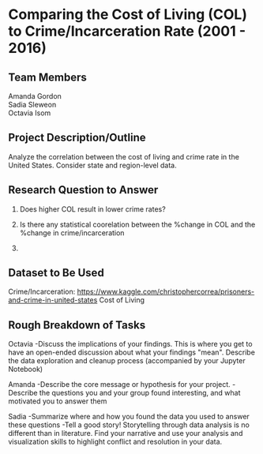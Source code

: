 # Comparing the Cost of Living (COL) to Crime/Incarceration Rate (2001 - 2016)

## Team Members
  Amanda Gordon<br/>
  Sadia Sleweon<br/>
  Octavia Isom<br/>
  
## Project Description/Outline
  Analyze the correlation between the cost of living and crime rate in the United States. Consider state and region-level data.

## Research Question to Answer

1. Does higher COL result in lower crime rates?

2. Is there any statistical coorelation between the %change in COL and the %change in crime/incarceration

3.

## Dataset to Be Used
  Crime/Incarceration: https://www.kaggle.com/christophercorrea/prisoners-and-crime-in-united-states
  Cost of Living

## Rough Breakdown of Tasks
  Octavia 
   -Discuss the implications of your findings. This is where you get to have an open-ended discussion about what your findings  "mean". Describe the data exploration and cleanup process (accompanied by your Jupyter Notebook)
  
  Amanda
   -Describe the core message or hypothesis for your project.
   -Describe the questions you and your group found interesting, and what motivated you to answer    them
  
  Sadia
   -Summarize where and how you found the data you used to answer these questions
   -Tell a good story! Storytelling through data analysis is no different than in literature. Find your narrative and use your analysis and visualization skills to highlight conflict and resolution in your data.
  
 
